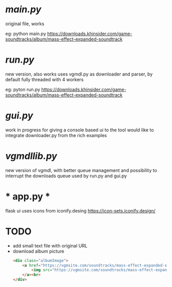 

# *main.py*
original file, works

eg: 
python main.py https://downloads.khinsider.com/game-soundtracks/album/mass-effect-expanded-soundtrack


# *run.py*
new version, also works
uses vgmdl.py as downloader and parser, by default fully threaded with 4 workers

eg: 
pyton run.py https://downloads.khinsider.com/game-soundtracks/album/mass-effect-expanded-soundtrack

# *gui.py*
work in progress for giving a console based ui to the tool
would like to integrate downloader.py from the rich examples

# *vgmdllib.py*
new version of vgmdl, with better queue management and possibility to interrupt the downloads queue
used by run.py and gui.py

# * app.py *
flask ui
uses icons from iconify.desing
https://icon-sets.iconify.design/

# TODO
- add small text file with original URL
- download album picture
    ```html
    <div class="albumImage">
        <a href="https://vgmsite.com/soundtracks/mass-effect-expanded-soundtrack/coverart.jpg" target="_blank">
            <img src="https://vgmsite.com/soundtracks/mass-effect-expanded-soundtrack/thumbs/coverart.jpg">
        </a><br>
    </div>
    ```